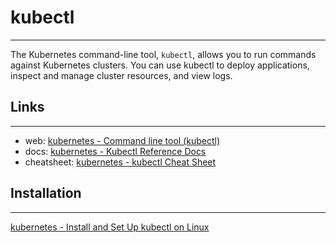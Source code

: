 # kubectl
---
The Kubernetes command-line tool, `kubectl`, allows you to run commands against Kubernetes clusters. You can use kubectl to deploy applications, inspect and manage cluster resources, and view logs.

## Links
---
- web: [kubernetes - Command line tool (kubectl)](https://kubernetes.io/docs/reference/kubectl/)
- docs: [kubernetes - Kubectl Reference Docs](https://kubernetes.io/docs/reference/generated/kubectl/kubectl-commands)
- cheatsheet: [kubernetes - kubectl Cheat Sheet](https://kubernetes.io/docs/reference/kubectl/cheatsheet/)

## Installation
---
[kubernetes - Install and Set Up kubectl on Linux](https://kubernetes.io/docs/tasks/tools/install-kubectl-linux/)
